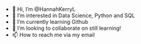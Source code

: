 - 👋 Hi, I’m @HannahKerryL
- 👀 I’m interested in Data Science, Python and SQL
- 🌱 I’m currently learning Github
- 💞️ I’m looking to collaborate on still learning!
- 📫 How to reach me via my email

<!---
HannahKerryL/HannahKerryL is a ✨ special ✨ repository because its `README.md` (this file) appears on your GitHub profile.
You can click the Preview link to take a look at your changes.
--->
